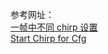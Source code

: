 参考网址：  
[一帧中不同 chirp 设置](https://e2echina.ti.com/support/archived-forums/f/other-analog-forum/176819/mmwave-studio)  
[Start Chirp for Cfg](https://e2e.ti.com/support/sensors-group/sensors/f/sensors-forum/801694/dca1000evm-how-to-use-the-start-chirp-for-cfg-and-end-chirp-for-cfg-in-chirp-sub-tab-how-to-use-the-start-chirp-tx-and-end-chirp-tx-in-frame-sub-tab)
